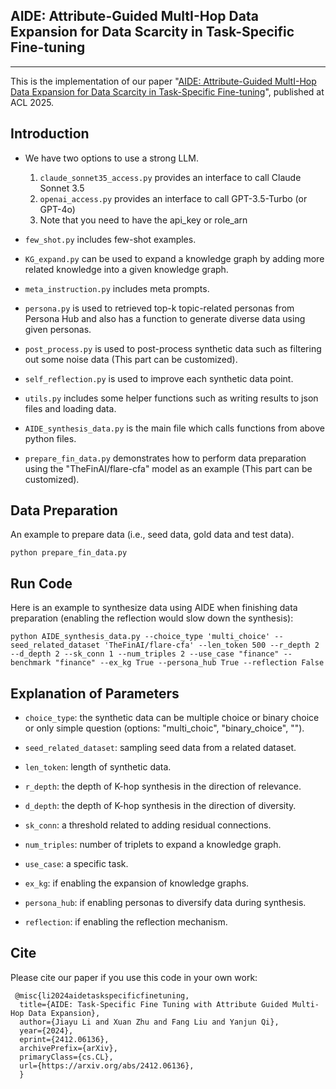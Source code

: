 ## AIDE: Attribute-Guided MultI-Hop Data Expansion for Data Scarcity in Task-Specific Fine-tuning
--------------------------------------------------------------------------------------------
This is the implementation of our paper "[AIDE: Attribute-Guided MultI-Hop Data Expansion for Data Scarcity in Task-Specific Fine-tuning](https://arxiv.org/abs/2412.06136)", published at ACL 2025.


## Introduction
- We have two options to use a strong LLM.
    1. `claude_sonnet35_access.py` provides an interface to call Claude Sonnet 3.5
    2. `openai_access.py` provides an interface to call GPT-3.5-Turbo (or GPT-4o)
    3. Note that you need to have the api_key or role_arn

- `few_shot.py` includes few-shot examples.

- `KG_expand.py` can be used to expand a knowledge graph by adding more related knowledge into a given knowledge graph.

- `meta_instruction.py` includes meta prompts.

- `persona.py` is used to retrieved top-k topic-related personas from Persona Hub and also has a function to generate diverse data using given personas.

- `post_process.py` is used to post-process synthetic data such as filtering out some noise data (This part can be customized).

- `self_reflection.py` is used to improve each synthetic data point.

- `utils.py` includes some helper functions such as writing results to json files and loading data.

- `AIDE_synthesis_data.py` is the main file which calls functions from above python files.

- `prepare_fin_data.py` demonstrates how to perform data preparation using the "TheFinAI/flare-cfa" model as an example (This part can be customized).

## Data Preparation
An example to prepare data (i.e., seed data, gold data and test data). 

    python prepare_fin_data.py

## Run Code
Here is an example to synthesize data using AIDE when finishing data preparation (enabling the reflection would slow down the synthesis):

    python AIDE_synthesis_data.py --choice_type 'multi_choice' --seed_related_dataset 'TheFinAI/flare-cfa' --len_token 500 --r_depth 2 --d_depth 2 --sk_conn 1 --num_triples 2 --use_case "finance" --benchmark "finance" --ex_kg True --persona_hub True --reflection False

## Explanation of Parameters
- `choice_type`: the synthetic data can be multiple choice or binary choice or only simple question (options: "multi_choic", "binary_choice", "").

- `seed_related_dataset`: sampling seed data from a related dataset.

- `len_token`: length of synthetic data.

- `r_depth`: the depth of K-hop synthesis in the direction of relevance.

- `d_depth`: the depth of K-hop synthesis in the direction of diversity.

- `sk_conn`: a threshold related to adding residual connections.

- `num_triples`: number of triplets to expand a knowledge graph.

- `use_case`: a specific task.

- `ex_kg`: if enabling the expansion of knowledge graphs.

- `persona_hub`: if enabling personas to diversify data during synthesis.

- `reflection`: if enabling the reflection mechanism.

## Cite
Please cite our paper if you use this code in your own work:

     @misc{li2024aidetaskspecificfinetuning,
      title={AIDE: Task-Specific Fine Tuning with Attribute Guided Multi-Hop Data Expansion}, 
      author={Jiayu Li and Xuan Zhu and Fang Liu and Yanjun Qi},
      year={2024},
      eprint={2412.06136},
      archivePrefix={arXiv},
      primaryClass={cs.CL},
      url={https://arxiv.org/abs/2412.06136}, 
      }
  
